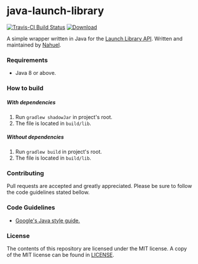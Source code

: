 # java-launch-library

[![Travis-CI Build Status](https://api.travis-ci.org/NahuLD/java-launch-library.svg?branch=master)](https://travis-ci.org/NahuLD/java-launch-library) 
[![Download](https://api.bintray.com/packages/nahuld/java-launch-library/java-launch-library/images/download.svg)](https://bintray.com/nahuld/java-launch-library/java-launch-library/_latestVersion)

A simple wrapper written in Java for the [Launch Library API](https://launchlibrary.net/). Written and maintained by [Nahuel](https://github.com/NahuLD).

### Requirements
- Java 8 or above.

### How to build

##### With dependencies
1. Run `gradlew shadowJar` in project's root.
2. The file is located in `build/lib`.
##### Without dependencies
1. Run `gradlew build` in project's root.
2. The file is located in `build/lib`.

### Contributing
Pull requests are accepted and greatly appreciated. Please be sure to follow the code guidelines stated bellow.

### Code Guidelines
- [Google's Java style guide.](https://google.github.io/styleguide/javaguide.html)

### License
The contents of this repository are licensed under the MIT license. A
copy of the MIT license can be found in [LICENSE](https://github.com/NahuLD/java-launch-library/blob/master/LICENSE).
